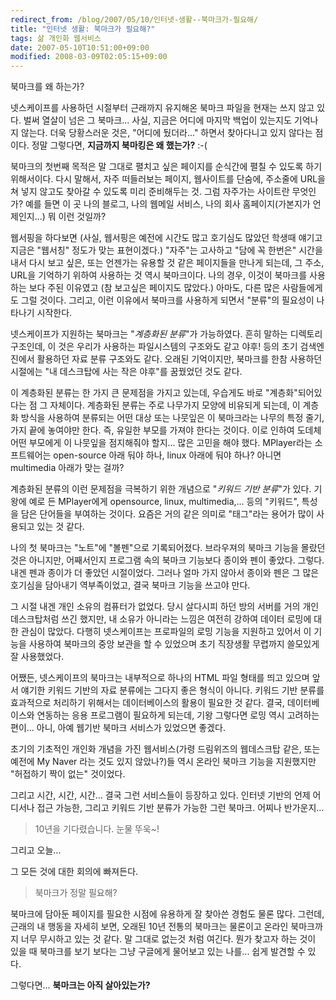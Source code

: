 ```yaml
---
redirect_from: /blog/2007/05/10/인터넷-생활--북마크가-필요해/
title: "인터넷 생활: 북마크가 필요해?"
tags: 삶 개인화 웹서비스
date: 2007-05-10T10:51:00+09:00
modified: 2008-03-09T02:05:15+09:00
---
```

북마크를 왜 하는가?  
  
  
넷스케이프를 사용하던 시절부터 근래까지 유지해온 북마크 파일을 현재는
쓰지 않고 있다. 벌써 열살이 넘은 그 북마크... 사실, 지금은 어디에
마지막 백업이 있는지도 기억나지 않는다. 더욱 당황스러운 것은,
"어디에 뒀더라..." 하면서 찾아다니고 있지 않다는 점이다. 정말 그렇다면,
**지금까지 북마킹은 왜 했는가?** :-(
  
  
북마크의 첫번째 목적은 말 그대로 펼치고 싶은 페이지를 순식간에 펼칠 수
있도록 하기 위해서이다. 다시 말해서, 자주 떠들러보는 페이지, 웹사이트를
단숨에, 주소줄에 URL을 쳐 넣지 않고도 찾아갈 수 있도록 미리 준비해두는 것.
그럼 자주가는 사이트란 무엇인가? 예를 들면 이 곳 나의 블로그, 나의 웹메일
서비스, 나의 회사 홈페이지(가본지가 언제인지...) 뭐 이런 것일까?  
  
웹서핑을 하다보면 (사실, 웹서핑은 예전에 시간도 많고 호기심도 많았던
학생때 얘기고 지금은 "웹서칭" 정도가 맞는 표현이겠다.) "자주"는 고사하고
"담에 꼭 한번은" 시간을 내서 다시 보고 싶은, 또는 언젠가는 유용할 것
같은 페이지들을 만나게 되는데, 그 주소, URL을 기억하기 위하여 사용하는 것
역시 북마크이다. 나의 경우, 이것이 북마크를 사용하는 보다 주된 이유였고
(참 보고싶은 페이지도 많았다.) 아마도, 다른 많은 사람들에게도 그럴 것이다.
그리고, 이런 이유에서 북마크를 사용하게 되면서 "분류"의 필요성이 나타나기
시작한다.  
  
  
넷스케이프가 지원하는 북마크는 "*계층화된 분류*"가 가능하였다. 흔히 말하는
디렉토리 구조인데, 이 것은 우리가 사용하는 파일시스템의 구조와도 같고
야후! 등의 초기 검색엔진에서 활용하던 자료 분류 구조와도 같다. 오래된
기억이지만, 북마크를 한참 사용하던 시절에는 "내 데스크탑에 사는 작은
야후"를 꿈꿨었던 것도 같다.  
  
이 계층화된 분류는 한 가지 큰 문제점을 가지고 있는데, 우습게도 바로
"계층화"되어있다는 점 그 자체이다. 계층화된 분류는 주로 나무가지 모양에
비유되게 되는데, 이 계층화 방식을 사용하여 분류되는 어떤 대상 또는
나뭇잎은 이 북마크라는 나무의 특정 줄기, 가지 끝에 놓여야만 한다. 즉,
유일한 부모를 가져야 한다는 것이다. 이로 인하여 도데체 어떤 부모에게
이 나뭇잎을 점지해줘야 할지... 많은 고민을 해야 했다. MPlayer라는
소프트웨어는 open-source 아래 둬야 하나, linux 아래에 둬야 하나? 아니면
multimedia 아래가 맞는 걸까?  
  
계층화된 분류의 이런 문제점을 극복하기 위한 개념으로 "*키워드 기반 분류*"가
있다. 기왕에 예로 든 MPlayer에게 opensource, linux, multimedia,... 등의
"키워드", 특성을 담은 단어들을 부여하는 것이다. 요즘은 거의 같은 의미로
"태그"라는 용어가 많이 사용되고 있는 것 같다.  
  
  
나의 첫 북마크는 "노트"에 "볼펜"으로 기록되어졌다. 브라우져의 북마크
기능을 몰랐던 것은 아니지만, 어째서인지 프로그램 속의 북마크 기능보다
종이와 펜이 좋았다. 그렇다. 내겐 펜과 종이가 더 좋았던 시절이었다.
그러나 얼마 가지 않아서 종이와 펜은 그 많은 호기심을 담아내기
역부족이었고, 결국 북마크 기능을 쓰고야 만다.  
  
그 시절 내겐 개인 소유의 컴퓨터가 없었다. 당시 살다시피 하던 방의 서버를
거의 개인 데스크탑처럼 쓰긴 했지만, 내 소유가 아니라는 느낌은 여전히
강하여 데이터 로밍에 대한 관심이 많았다. 다행히 넷스케이프는 프로파일의
로밍 기능을 지원하고 있어서 이 기능을 사용하여 북마크의 중앙 보관을 할
수 있었으며 초기 직장생활 무렵까지 쓸모있게 잘 사용했었다.  
  
  
어쨌든, 넷스케이프의 북마크는 내부적으로 하나의 HTML 파일 형태를 띄고
있으며 앞서 얘기한 키워드 기반의 자료 분류에는 그다지 좋은 형식이 아니다.
키워드 기반 분류를 효과적으로 처리하기 위해서는 데이터베이스의 활용이
필요한 것 같다. 결국, 데이터베이스와 연동하는 응용 프로그램이 필요하게
되는데, 기왕 그렇다면 로밍 역시 고려하는 편이... 아니, 아예 웹기반
북마크 서비스가 있었으면 좋겠다.  
  
초기의 기초적인 개인화 개념을 가진 웹서비스(가령 드림위즈의 웹데스크탑
같은, 또는 예전에 My Naver 라는 것도 있지 않았나?)들 역시 온라인
북마크 기능을 지원했지만 "허접하기 짝이 없는" 것이었다.  
  
그리고 시간, 시간, 시간... 결국 그런 서비스들이 등장하고 있다. 인터넷
기반의 언제 어디서나 접근 가능한, 그리고 키워드 기반 분류가 가능한 그런
북마크. 어찌나 반가운지...

> 10년을 기다렸습니다. 눈물 뚜욱~!

그리고 오늘...  
  
그 모든 것에 대한 회의에 빠져든다.  

> 북마크가 정말 필요해?

북마크에 담아둔 페이지를 필요한 시점에 유용하게 잘 찾아쓴 경험도 물론
많다. 그런데, 근래의 내 행동을 자세히 보면, 오래된 10년 전통의 북마크는
물론이고 온라인 북마크까지 너무 무시하고 있는 것 같다. 말 그대로 없는것
처럼 여긴다. 뭔가 찾고자 하는 것이 있을 때 북마크를 보기 보다는 그냥
구글에게 물어보고 있는 나를... 쉽게 발견할 수 있다.  
  
그렇다면... **북마크는 아직 살아있는가?**
  
